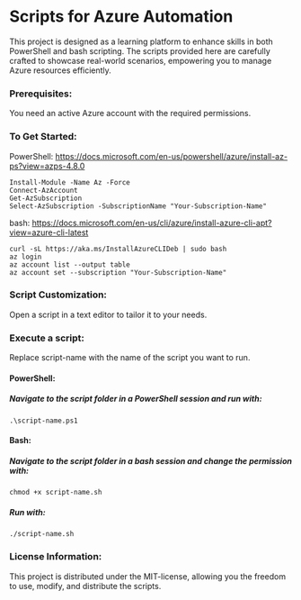 # Scripts for Azure Automation
This project is designed as a learning platform to enhance skills in both PowerShell and bash scripting. The scripts provided here are carefully crafted to showcase real-world scenarios, empowering you to manage Azure resources efficiently.

### Prerequisites:
You need an active Azure account with the required permissions.

### To Get Started:
PowerShell: https://docs.microsoft.com/en-us/powershell/azure/install-az-ps?view=azps-4.8.0
```
Install-Module -Name Az -Force
Connect-AzAccount
Get-AzSubscription
Select-AzSubscription -SubscriptionName "Your-Subscription-Name"
```
bash: https://docs.microsoft.com/en-us/cli/azure/install-azure-cli-apt?view=azure-cli-latest
```
curl -sL https://aka.ms/InstallAzureCLIDeb | sudo bash
az login
az account list --output table
az account set --subscription "Your-Subscription-Name"
```


### Script Customization:
Open a script in a text editor to tailor it to your needs.

### Execute a script:
Replace script-name with the name of the script you want to run.

#### PowerShell:
##### Navigate to the script folder in a PowerShell session and run with:
`
.\script-name.ps1
`
#### Bash:
##### Navigate to the script folder in a bash session and change the permission with:
`
chmod +x script-name.sh
`
##### Run with:
`
./script-name.sh
`
### License Information:
This project is distributed under the MIT-license, allowing you the freedom to use, modify, and distribute the scripts.

